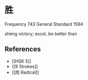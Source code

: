 # 胜
Frequency 743
General Standard 1594

shèng
victory; excel, be better than

## References
- [[HSK 5]]
- [[9 Strokes]]
- [[肉 Radical]]